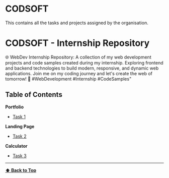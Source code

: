 # CODSOFT
This contains all the tasks and projects assigned by the organisation.

# CODSOFT - Internship Repository

🌐 WebDev Internship Repository: A collection of my web development projects and code samples created during my internship. Exploring frontend and backend technologies to build modern, responsive, and dynamic web applications. Join me on my coding journey and let's create the web of tomorrow! 🚀 #WebDevelopment #Internship #CodeSamples"

## Table of Contents

**Portfolio**

- [Task 1](https://github.com/poulomi-03/CODSOFT/tree/main/level1_CODSOFT_MY_PORTFOLIO)

**Landing Page**

- [Task 2](https://github.com/poulomi-03/CODSOFT/tree/main/level1_CODSOFT_MY_LANDING_PAGE)

**Calculator**

- [Task 3](https://github.com/poulomi-03/CODSOFT/tree/main/level1_CODSOFT_MY_CALCULATOR)

---

**[⬆ Back to Top](#table-of-contents)**
